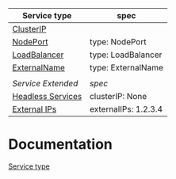 | Service type | spec |
| --- | --- |
| [ClusterIP](https://kubernetes.io/docs/concepts/services-networking/service/#type-clusterip) |  |
| [NodePort](https://kubernetes.io/docs/concepts/services-networking/service/#type-nodeport) | type: NodePort |
| [LoadBalancer](https://kubernetes.io/docs/concepts/services-networking/service/#loadbalancer) | type: LoadBalancer |
| [ExternalName](https://kubernetes.io/docs/concepts/services-networking/service/#externalname) | type: ExternalName |
|  |  |
| *Service Extended* | *spec* |
| [Headless Services](https://kubernetes.io/docs/concepts/services-networking/service/#headless-services) | clusterIP:   None |
| [External IPs](https://kubernetes.io/docs/concepts/services-networking/service/#external-ips) | externalIPs: 1.2.3.4 |

# Documentation
[Service type](https://kubernetes.io/docs/concepts/services-networking/service/#publishing-services-service-types)
